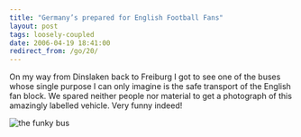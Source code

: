 ```yaml
---
title: "Germany’s prepared for English Football Fans"
layout: post
tags: loosely-coupled
date: 2006-04-19 18:41:00
redirect_from: /go/20/
---
```


On my way from Dinslaken back to Freiburg I got to see one of the buses whose single purpose I can only imagine is the safe transport of the English fan block. We spared neither people nor material to get a photograph of this amazingly labelled vehicle. Very funny indeed!

![the funky bus](/files/images/bus.jpg "the funky bus")